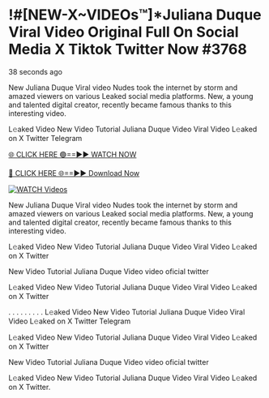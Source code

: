 # !#[NEW-X~VIDEOs™]*Juliana Duque Viral Video Original Full On Social Media X Tiktok Twitter Now #3768

38 seconds ago

New Juliana Duque Viral video Nudes took the internet by storm and amazed viewers on various Leaked social media platforms. New, a young and talented digital creator, recently became famous thanks to this interesting video.

L𝚎aked Video New Video Tutorial Juliana Duque Video Viral Video L𝚎aked on X Twitter Telegram

[🌐 CLICK HERE 🟢==►► WATCH NOW](https://t.co/CsbdxKwbQM)

[🔴 CLICK HERE 🌐==►► Download Now](https://t.co/CsbdxKwbQM)

[![WATCH Videos](https://i.imgur.com/RPj6FCy.gif)](https://t.co/CsbdxKwbQM)

New Juliana Duque Viral video Nudes took the internet by storm and amazed viewers on various Leaked social media platforms. New, a young and talented digital creator, recently became famous thanks to this interesting video.

L𝚎aked Video New Video Tutorial Juliana Duque Video Viral Video L𝚎aked on X Twitter

New Video Tutorial Juliana Duque Video video oficial twitter

L𝚎aked Video New Video Tutorial Juliana Duque Video Viral Video L𝚎aked on X Twitter

. . . . . . . . . L𝚎aked Video New Video Tutorial Juliana Duque Video Viral Video L𝚎aked on X Twitter Telegram

L𝚎aked Video New Video Tutorial Juliana Duque Video Viral Video L𝚎aked on X Twitter

New Video Tutorial Juliana Duque Video video oficial twitter

L𝚎aked Video New Video Tutorial Juliana Duque Video Viral Video L𝚎aked on X Twitter.
